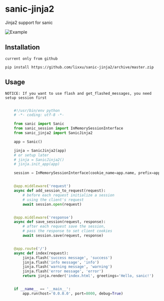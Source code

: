 # sanic-jinja2
Jinja2 support for sanic

![Example](https://github.com/lixxu/sanic-jinja2/blob/master/example/example.png)

## Installation

`current only from github`

`pip install https://github.com/lixxu/sanic-jinja2/archive/master.zip`


## Usage

`NOTICE: If you want to use flash and get_flashed_messages, you need setup session first`


```python

    #!/usr/bin/env python
    # -*- coding: utf-8 -*-

    from sanic import Sanic
    from sanic_session import InMemorySessionInterface
    from sanic_jinja2 import SanicJinja2

    app = Sanic()

    jinja = SanicJinja2(app)
    # or setup later
    # jinja = SanicJinja2()
    # jinja.init_app(app)

    session = InMemorySessionInterface(cookie_name=app.name, prefix=app.name)


    @app.middleware('request')
    async def add_session_to_request(request):
        # before each request initialize a session
        # using the client's request
        await session.open(request)


    @app.middleware('response')
    async def save_session(request, response):
        # after each request save the session,
        # pass the response to set client cookies
        await session.save(request, response)


    @app.route('/')
    async def index(request):
        jinja.flash('success message', 'success')
        jinja.flash('info message', 'info')
        jinja.flash('warning message', 'warning')
        jinja.flash('error message', 'error')
        return jinja.render('index.html', greetings='Hello, sanic!')


    if __name__ == '__main__':
        app.run(host='0.0.0.0', port=8000, debug=True)
```
